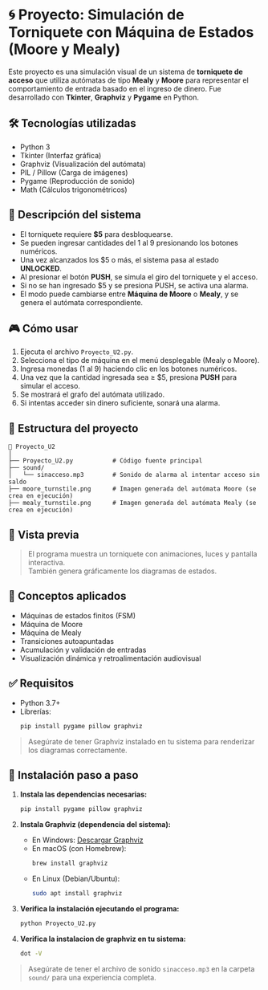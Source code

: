 # 🌀 Proyecto: Simulación de Torniquete con Máquina de Estados (Moore y Mealy)

Este proyecto es una simulación visual de un sistema de **torniquete de acceso** que utiliza autómatas de tipo **Mealy** y **Moore** para representar el comportamiento de entrada basado en el ingreso de dinero. Fue desarrollado con **Tkinter**, **Graphviz** y **Pygame** en Python.

## 🛠 Tecnologías utilizadas

- Python 3
- Tkinter (Interfaz gráfica)
- Graphviz (Visualización del autómata)
- PIL / Pillow (Carga de imágenes)
- Pygame (Reproducción de sonido)
- Math (Cálculos trigonométricos)

## 🚦 Descripción del sistema

- El torniquete requiere **$5** para desbloquearse.
- Se pueden ingresar cantidades del 1 al 9 presionando los botones numéricos.
- Una vez alcanzados los $5 o más, el sistema pasa al estado **UNLOCKED**.
- Al presionar el botón **PUSH**, se simula el giro del torniquete y el acceso.
- Si no se han ingresado $5 y se presiona PUSH, se activa una alarma.
- El modo puede cambiarse entre **Máquina de Moore** o **Mealy**, y se genera el autómata correspondiente.

## 🎮 Cómo usar

1. Ejecuta el archivo `Proyecto_U2.py`.
2. Selecciona el tipo de máquina en el menú desplegable (Mealy o Moore).
3. Ingresa monedas (1 al 9) haciendo clic en los botones numéricos.
4. Una vez que la cantidad ingresada sea ≥ $5, presiona **PUSH** para simular el acceso.
5. Se mostrará el grafo del autómata utilizado.
6. Si intentas acceder sin dinero suficiente, sonará una alarma.

## 📁 Estructura del proyecto

```
📁 Proyecto_U2
│
├── Proyecto_U2.py           # Código fuente principal
├── sound/
│   └── sinacceso.mp3        # Sonido de alarma al intentar acceso sin saldo
├── moore_turnstile.png      # Imagen generada del autómata Moore (se crea en ejecución)
├── mealy_turnstile.png      # Imagen generada del autómata Mealy (se crea en ejecución)
```

## 📸 Vista previa

> El programa muestra un torniquete con animaciones, luces y pantalla interactiva.  
> También genera gráficamente los diagramas de estados.

## 🧠 Conceptos aplicados

- Máquinas de estados finitos (FSM)
- Máquina de Moore
- Máquina de Mealy
- Transiciones autoapuntadas
- Acumulación y validación de entradas
- Visualización dinámica y retroalimentación audiovisual

## ✅ Requisitos

- Python 3.7+
- Librerías:
  ```bash
  pip install pygame pillow graphviz
  ```

> Asegúrate de tener Graphviz instalado en tu sistema para renderizar los diagramas correctamente.
## 🧪 Instalación paso a paso

1. **Instala las dependencias necesarias:**
   ```bash
   pip install pygame pillow graphviz
   ```

2. **Instala Graphviz (dependencia del sistema):**
   - En Windows: [Descargar Graphviz](https://graphviz.org/download/)
   - En macOS (con Homebrew):
     ```bash
     brew install graphviz
     ```
   - En Linux (Debian/Ubuntu):
     ```bash
     sudo apt install graphviz
     ```

3. **Verifica la instalación ejecutando el programa:**
   ```bash
   python Proyecto_U2.py
   ```
4. **Verifica la instalacion de graphviz en tu sistema:**
    ```bash
    dot -V
    ```
> Asegúrate de tener el archivo de sonido `sinacceso.mp3` en la carpeta `sound/` para una experiencia completa.